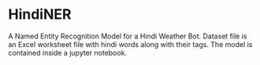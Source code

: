 # HindiNER
A Named Entity Recognition Model for a Hindi Weather Bot.
Dataset file is an Excel worksheet file with hindi words along with their tags.
The model is contained inside a jupyter notebook.
